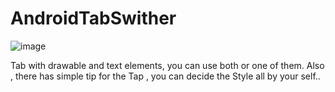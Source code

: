 # AndroidTabSwither

![image](https://github.com/YeDaxia/AndroidTabSwither/blob/master/jietu.gif)

Tab with drawable and text elements, you can use both or one of them. Also , there has simple tip for the Tap , you can decide the Style all by your self..

